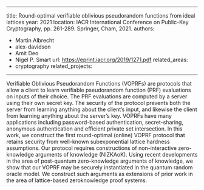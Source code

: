 
---
title: Round-optimal verifiable oblivious pseudorandom functions from ideal lattices
year: 2021
location: IACR International Conference on Public-Key Cryptography, pp. 261-289. Springer, Cham, 2021.
authors:
  - Martin Albrecht
  - alex-davidson
  - Amit Deo
  - Nigel P. Smart
url: https://eprint.iacr.org/2019/1271.pdf
related_areas:
  - cryptography
related_projects:
---

Verifiable Oblivious Pseudorandom Functions (VOPRFs) are protocols that allow a client to learn verifiable pseudorandom function (PRF) evaluations on inputs of their choice. The PRF evaluations are computed by a server using their own secret key. The security of the protocol prevents both the server from learning anything about the client’s input, and likewise the client from learning anything about the server’s key. VOPRFs have many applications including password-based authentication, secret-sharing, anonymous authentication and efficient private set intersection. In this work, we construct the first round-optimal (online) VOPRF protocol that retains security from well-known subexponential lattice hardness assumptions. Our protocol requires constructions of non-interactive zero-knowledge arguments of knowledge (NIZKAoK). Using recent developments in the area of post-quantum zero-knowledge arguments of knowledge, we show that our VOPRF may be securely instantiated in the quantum random oracle model. We construct such arguments as extensions of prior work in the area of lattice-based zeroknowledge proof systems.
